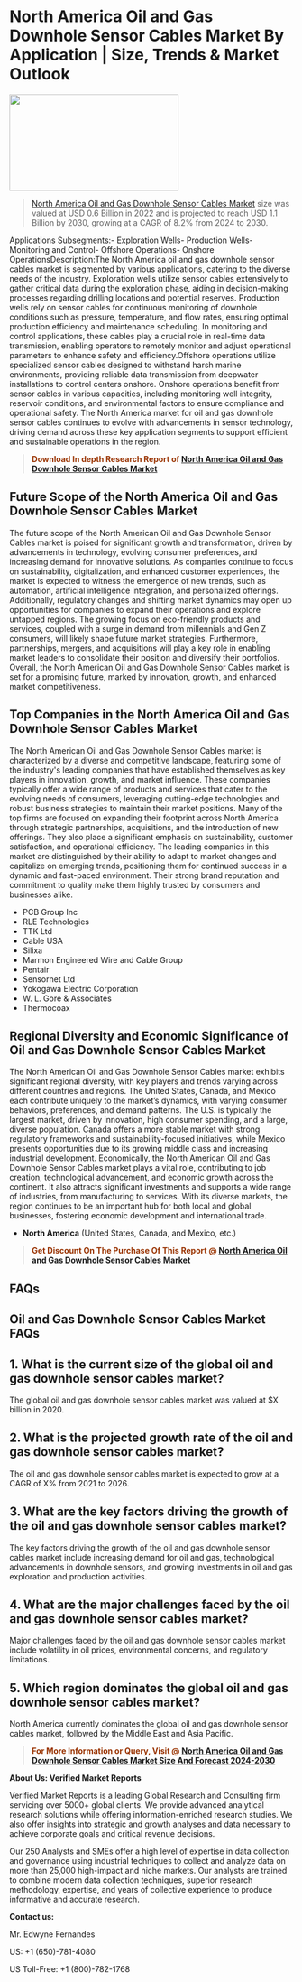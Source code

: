 <p><h1>North America Oil and Gas Downhole Sensor Cables Market By Application | Size, Trends & Market Outlook</h1><p><img class="aligncenter size-medium wp-image-105565" src="https://ffe5etoiles.com/wp-content/uploads/2025/01/MST7-300x171.png" alt="" width="300" height="171" /></p><blockquote><p><a href="https://www.verifiedmarketreports.com/download-sample/?rid=141295&utm_source=Github-NA&utm_medium=378" target="_blank">North America Oil and Gas Downhole Sensor Cables Market</a> size was valued at USD 0.6 Billion in 2022 and is projected to reach USD 1.1 Billion by 2030, growing at a CAGR of 8.2% from 2024 to 2030.</p></blockquote>Applications Subsegments:- Exploration Wells- Production Wells- Monitoring and Control- Offshore Operations- Onshore OperationsDescription:The North America oil and gas downhole sensor cables market is segmented by various applications, catering to the diverse needs of the industry. Exploration wells utilize sensor cables extensively to gather critical data during the exploration phase, aiding in decision-making processes regarding drilling locations and potential reserves. Production wells rely on sensor cables for continuous monitoring of downhole conditions such as pressure, temperature, and flow rates, ensuring optimal production efficiency and maintenance scheduling. In monitoring and control applications, these cables play a crucial role in real-time data transmission, enabling operators to remotely monitor and adjust operational parameters to enhance safety and efficiency.Offshore operations utilize specialized sensor cables designed to withstand harsh marine environments, providing reliable data transmission from deepwater installations to control centers onshore. Onshore operations benefit from sensor cables in various capacities, including monitoring well integrity, reservoir conditions, and environmental factors to ensure compliance and operational safety. The North America market for oil and gas downhole sensor cables continues to evolve with advancements in sensor technology, driving demand across these key application segments to support efficient and sustainable operations in the region.</p><blockquote><p><span style="color: #993300;"><strong>Download In depth Research Report of <a href="https://www.verifiedmarketreports.com/download-sample/?rid=141295&utm_source=Github-NA&utm_medium=378">North America Oil and Gas Downhole Sensor Cables Market</a></strong></span></p></blockquote><h2>Future Scope of the North America Oil and Gas Downhole Sensor Cables Market</h2><p>The future scope of the North American Oil and Gas Downhole Sensor Cables market is poised for significant growth and transformation, driven by advancements in technology, evolving consumer preferences, and increasing demand for innovative solutions. As companies continue to focus on sustainability, digitalization, and enhanced customer experiences, the market is expected to witness the emergence of new trends, such as automation, artificial intelligence integration, and personalized offerings. Additionally, regulatory changes and shifting market dynamics may open up opportunities for companies to expand their operations and explore untapped regions. The growing focus on eco-friendly products and services, coupled with a surge in demand from millennials and Gen Z consumers, will likely shape future market strategies. Furthermore, partnerships, mergers, and acquisitions will play a key role in enabling market leaders to consolidate their position and diversify their portfolios. Overall, the North American Oil and Gas Downhole Sensor Cables market is set for a promising future, marked by innovation, growth, and enhanced market competitiveness.</p><h2>Top Companies in the North America Oil and Gas Downhole Sensor Cables Market</h2><p>The North American Oil and Gas Downhole Sensor Cables market is characterized by a diverse and competitive landscape, featuring some of the industry's leading companies that have established themselves as key players in innovation, growth, and market influence. These companies typically offer a wide range of products and services that cater to the evolving needs of consumers, leveraging cutting-edge technologies and robust business strategies to maintain their market positions. Many of the top firms are focused on expanding their footprint across North America through strategic partnerships, acquisitions, and the introduction of new offerings. They also place a significant emphasis on sustainability, customer satisfaction, and operational efficiency. The leading companies in this market are distinguished by their ability to adapt to market changes and capitalize on emerging trends, positioning them for continued success in a dynamic and fast-paced environment. Their strong brand reputation and commitment to quality make them highly trusted by consumers and businesses alike.</p><p><ul><li>PCB Group Inc </li><li> RLE Technologies </li><li> TTK Ltd </li><li> Cable USA </li><li> Silixa </li><li> Marmon Engineered Wire and Cable Group </li><li> Pentair </li><li> Sensornet Ltd </li><li> Yokogawa Electric Corporation </li><li> W. L. Gore & Associates </li><li> Thermocoax</li></ul></p><h2>Regional Diversity and Economic Significance of Oil and Gas Downhole Sensor Cables Market</h2><p>The North American Oil and Gas Downhole Sensor Cables market exhibits significant regional diversity, with key players and trends varying across different countries and regions. The United States, Canada, and Mexico each contribute uniquely to the market’s dynamics, with varying consumer behaviors, preferences, and demand patterns. The U.S. is typically the largest market, driven by innovation, high consumer spending, and a large, diverse population. Canada offers a more stable market with strong regulatory frameworks and sustainability-focused initiatives, while Mexico presents opportunities due to its growing middle class and increasing industrial development. Economically, the North American Oil and Gas Downhole Sensor Cables market plays a vital role, contributing to job creation, technological advancement, and economic growth across the continent. It also attracts significant investments and supports a wide range of industries, from manufacturing to services. With its diverse markets, the region continues to be an important hub for both local and global businesses, fostering economic development and international trade.</p><ul> <li><strong>North America</strong> (United States, Canada, and Mexico, etc.)</li></ul><blockquote><p><span style="color: #993300;"><strong>Get Discount On The Purchase Of This Report @ <a href="https://www.verifiedmarketreports.com/ask-for-discount/?rid=141295&utm_source=Github-NA&utm_medium=378">North America Oil and Gas Downhole Sensor Cables Market</a></strong></span></p></blockquote><h2>FAQs</h2><p><h2>Oil and Gas Downhole Sensor Cables Market FAQs</h1><h2>1. What is the current size of the global oil and gas downhole sensor cables market?</div><div></h2><p>The global oil and gas downhole sensor cables market was valued at $X billion in 2020.</p><h2>2. What is the projected growth rate of the oil and gas downhole sensor cables market?</div><div></h2><p>The oil and gas downhole sensor cables market is expected to grow at a CAGR of X% from 2021 to 2026.</p><h2>3. What are the key factors driving the growth of the oil and gas downhole sensor cables market?</div><div></h2><p>The key factors driving the growth of the oil and gas downhole sensor cables market include increasing demand for oil and gas, technological advancements in downhole sensors, and growing investments in oil and gas exploration and production activities.</p><h2>4. What are the major challenges faced by the oil and gas downhole sensor cables market?</div><div></h2><p>Major challenges faced by the oil and gas downhole sensor cables market include volatility in oil prices, environmental concerns, and regulatory limitations.</p><h2>5. Which region dominates the global oil and gas downhole sensor cables market?</div><div></h2><p>North America currently dominates the global oil and gas downhole sensor cables market, followed by the Middle East and Asia Pacific.</p><!-- Add more FAQs and answers as needed --></body></html></p><blockquote><p><span style="color: #993300;"><strong>For More Information or Query, Visit @ <a href="https://www.verifiedmarketreports.com/product/global-oil-and-gas-downhole-sensor-cables-market-report-2019-competitive-landscape-trends-and-opportunities/">North America Oil and Gas Downhole Sensor Cables Market Size And Forecast 2024-2030</a></strong></span></p></blockquote><p><strong>About Us: Verified Market Reports</strong></p><p>Verified Market Reports is a leading Global Research and Consulting firm servicing over 5000+ global clients. We provide advanced analytical research solutions while offering information-enriched research studies. We also offer insights into strategic and growth analyses and data necessary to achieve corporate goals and critical revenue decisions.</p><p>Our 250 Analysts and SMEs offer a high level of expertise in data collection and governance using industrial techniques to collect and analyze data on more than 25,000 high-impact and niche markets. Our analysts are trained to combine modern data collection techniques, superior research methodology, expertise, and years of collective experience to produce informative and accurate research.</p><p><strong>Contact us:</strong></p><p>Mr. Edwyne Fernandes</p><p>US: +1 (650)-781-4080</p><p>US Toll-Free: +1 (800)-782-1768</p>

